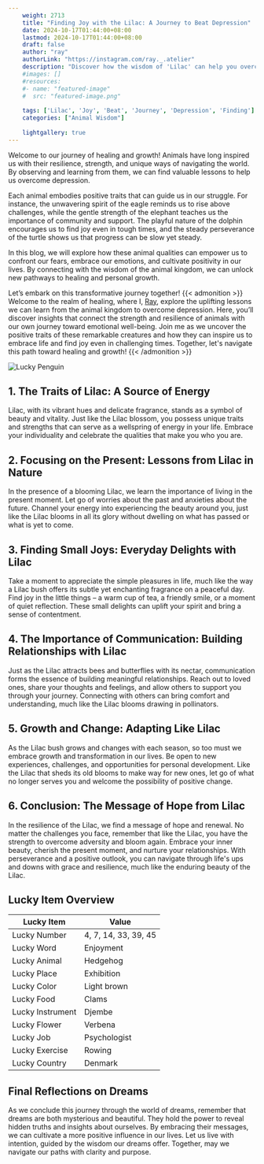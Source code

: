 ```yaml
---
    weight: 2713
    title: "Finding Joy with the Lilac: A Journey to Beat Depression"  # Assuming 'title' column exists
    date: 2024-10-17T01:44:00+08:00
    lastmod: 2024-10-17T01:44:00+08:00
    draft: false
    author: "ray"
    authorLink: "https://instagram.com/ray._.atelier"
    description: "Discover how the wisdom of 'Lilac' can help you overcome depression and find joy in your life journey."
    #images: []
    #resources:
    #- name: "featured-image"
    #  src: "featured-image.png"
    
    tags: ['Lilac', 'Joy', 'Beat', 'Journey', 'Depression', 'Finding']
    categories: ["Animal Wisdom"]
    
    lightgallery: true
---
```

    
Welcome to our journey of healing and growth! Animals have long inspired us with their resilience, strength, and unique ways of navigating the world. By observing and learning from them, we can find valuable lessons to help us overcome depression.

Each animal embodies positive traits that can guide us in our struggle. For instance, the unwavering spirit of the eagle reminds us to rise above challenges, while the gentle strength of the elephant teaches us the importance of community and support. The playful nature of the dolphin encourages us to find joy even in tough times, and the steady perseverance of the turtle shows us that progress can be slow yet steady.

In this blog, we will explore how these animal qualities can empower us to confront our fears, embrace our emotions, and cultivate positivity in our lives. By connecting with the wisdom of the animal kingdom, we can unlock new pathways to healing and personal growth.

Let’s embark on this transformative journey together!
{{< admonition >}}
Welcome to the realm of healing, where I, [Ray](https://instagram.com/ray._.atelier), explore the uplifting lessons we can learn from the animal kingdom to overcome depression. Here, you’ll discover insights that connect the strength and resilience of animals with our own journey toward emotional well-being. Join me as we uncover the positive traits of these remarkable creatures and how they can inspire us to embrace life and find joy even in challenging times. Together, let's navigate this path toward healing and growth!
{{< /admonition >}}

![Lucky Penguin](https://cdn.pixabay.com/photo/2024/09/07/02/34/penguins-9028827_1280.jpg "Lucky Penguin")

## 1. The Traits of Lilac: A Source of Energy
Lilac, with its vibrant hues and delicate fragrance, stands as a symbol of beauty and vitality. Just like the Lilac blossom, you possess unique traits and strengths that can serve as a wellspring of energy in your life. Embrace your individuality and celebrate the qualities that make you who you are.

## 2. Focusing on the Present: Lessons from Lilac in Nature
In the presence of a blooming Lilac, we learn the importance of living in the present moment. Let go of worries about the past and anxieties about the future. Channel your energy into experiencing the beauty around you, just like the Lilac blooms in all its glory without dwelling on what has passed or what is yet to come.

## 3. Finding Small Joys: Everyday Delights with Lilac
Take a moment to appreciate the simple pleasures in life, much like the way a Lilac bush offers its subtle yet enchanting fragrance on a peaceful day. Find joy in the little things – a warm cup of tea, a friendly smile, or a moment of quiet reflection. These small delights can uplift your spirit and bring a sense of contentment.

## 4. The Importance of Communication: Building Relationships with Lilac
Just as the Lilac attracts bees and butterflies with its nectar, communication forms the essence of building meaningful relationships. Reach out to loved ones, share your thoughts and feelings, and allow others to support you through your journey. Connecting with others can bring comfort and understanding, much like the Lilac blooms drawing in pollinators.

## 5. Growth and Change: Adapting Like Lilac
As the Lilac bush grows and changes with each season, so too must we embrace growth and transformation in our lives. Be open to new experiences, challenges, and opportunities for personal development. Like the Lilac that sheds its old blooms to make way for new ones, let go of what no longer serves you and welcome the possibility of positive change.

## 6. Conclusion: The Message of Hope from Lilac
In the resilience of the Lilac, we find a message of hope and renewal. No matter the challenges you face, remember that like the Lilac, you have the strength to overcome adversity and bloom again. Embrace your inner beauty, cherish the present moment, and nurture your relationships. With perseverance and a positive outlook, you can navigate through life's ups and downs with grace and resilience, much like the enduring beauty of the Lilac.


## Lucky Item Overview
| Lucky Item          | Value              |
|---------------|--------------------|
| Lucky Number        | 4, 7, 14, 33, 39, 45  |
| Lucky Word          | Enjoyment |
| Lucky Animal        | Hedgehog |
| Lucky Place         | Exhibition     |
| Lucky Color         | Light brown     |
| Lucky Food          | Clams      |
| Lucky Instrument    | Djembe |
| Lucky Flower        | Verbena    |
| Lucky Job           | Psychologist       |
| Lucky Exercise      | Rowing  |
| Lucky Country       | Denmark    |


##  Final Reflections on Dreams

As we conclude this journey through the world of dreams, remember that dreams are both mysterious and beautiful. They hold the power to reveal hidden truths and insights about ourselves. By embracing their messages, we can cultivate a more positive influence in our lives. Let us live with intention, guided by the wisdom our dreams offer. Together, may we navigate our paths with clarity and purpose.
